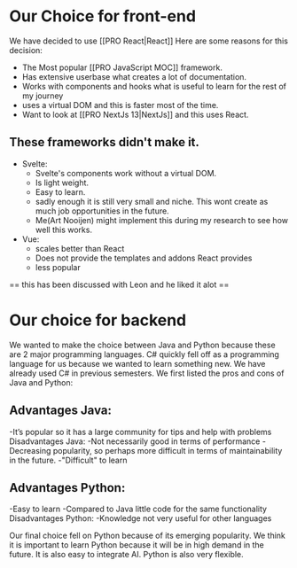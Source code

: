 # Our Choice  for front-end
We have decided to use [[PRO React|React]]
Here are some reasons for this decision:
 - The Most popular [[PRO JavaScript MOC]] framework.
 - Has extensive userbase what creates a lot of documentation.
 - Works with components and hooks what is useful to learn for the rest of my journey
 - uses a virtual DOM and this is faster most of the time.
 - Want to look at [[PRO NextJs 13|NextJs]]  and this uses React.

## These frameworks didn't make it.
- Svelte:
	- Svelte's components work without a virtual DOM.
	- Is light weight.
	- Easy to learn.
	- sadly enough it is still very small and niche. This wont create as much job opportunities in the future.
	- Me(Art Nooijen) might implement this during my research to see how well this works.
- Vue:
	- scales better than React 
	- Does not provide the templates and addons React provides
	- less popular

== this has been discussed with Leon and he liked it alot == 

# Our choice for backend
We wanted to make the choice between Java and Python because these are 2 major programming languages. C# quickly fell off as a programming language for us because we wanted to learn something new. We have already used C# in previous semesters. We first listed the pros and cons of Java and Python:

## Advantages Java:
-It’s popular so it has a large community for tips and help with problems
Disadvantages Java:
-Not necessarily good in terms of performance
-Decreasing popularity, so perhaps more difficult in terms of maintainability in the future.
-"Difficult" to learn

## Advantages Python:
-Easy to learn
-Compared to Java little code for the same functionality
Disadvantages Python:
-Knowledge not very useful for other languages

Our final choice fell on Python because of its emerging popularity. We think it is important to learn Python because it will be in high demand in the future. It is also easy to integrate AI. Python is also very flexible.

